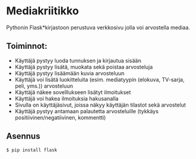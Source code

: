 # Mediakriitikko
Pythonin Flask*kirjastoon perustuva verkkosivu jolla voi arvostella mediaa.

## Toiminnot:
* Käyttäjä pystyy luoda tunnuksen ja kirjautua sisään
* Käyttäjä pystyy lisätä, muokata sekä poistaa arvosteluja
* Käyttäjä pystyy lisäämään kuvia arvosteluun
* Käyttäjä voi lisätä luokitteluita (esim. mediatyypin (elokuva, TV-sarja, peli, yms.)) arvosteluun
* Käyttäjä näkee sovelllukseen lisätyt ilmoitukset
* Käyttäjä voi hakea ilmoituksia hakusanalla
* Sivulla on käyttäjäsivut, joissa näkyy käyttäjän tilastot sekä arvostelut
* Käyttäjä pystyy antamaan palautetta arvosteluille (tykkäys positiivinen/negatiivinen, kommentti)

## Asennus

```
$ pip install flask
```
